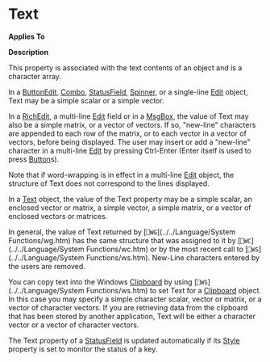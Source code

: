




<h1 class="heading"><span class="name">Text</span></h1>

**Applies To**


**Description**


This property is associated with the text contents of an object and is a character array.



In a [ButtonEdit](./buttonedit.md), [Combo](./combo.md), [StatusField](./statusfield.md), [Spinner](./spinner.md), or a single-line [Edit](./edit.md) object, Text may be a simple scalar or a simple vector.


In a [RichEdit](./richedit.md), a multi-line [Edit](./edit.md) field or in a [MsgBox](./msgbox.md), the value of Text may also be a simple matrix, or a vector of vectors. If so, "new-line" characters are appended to each row of the matrix, or to each vector in a vector of vectors, before being displayed. The user may insert or add a "new-line" character in a multi-line [Edit](./edit.md) by pressing Ctrl-Enter (Enter itself is used to press [Button](./button.md)s).


Note that if word-wrapping is in effect in a multi-line [Edit](./edit.md) object, the structure of Text does not correspond to the lines displayed.


In a [Text](./text.md) object, the value of the Text property may be a simple scalar, an enclosed vector or matrix, a simple vector, a simple matrix, or a vector of enclosed vectors or matrices.


In general, the value of Text returned by [`⎕WG`](../../Language/System Functions/wg.htm) has the same structure that was assigned to it by [`⎕WC`](../../Language/System Functions/wc.htm) or by the most recent call to [`⎕WS`](../../Language/System Functions/ws.htm). New-Line characters entered by the users are removed.


You can copy text into the Windows [Clipboard](./clipboard.md) by using [`⎕WS`](../../Language/System Functions/ws.htm) to set Text for a [Clipboard](./clipboard.md) object. In this case you may specify a simple character scalar, vector or matrix, or a vector of character vectors. If you are retrieving data from the clipboard that has been stored by another application, Text will be either a character vector or a vector of character vectors.


The Text property of a [StatusField](./statusfield.md) is updated automatically if its [Style](Style.htm) property is set to monitor the status of a key.


